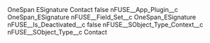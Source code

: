 <?xml version="1.0" encoding="UTF-8"?>
<CustomMetadata xmlns="http://soap.sforce.com/2006/04/metadata" xmlns:xsi="http://www.w3.org/2001/XMLSchema-instance" xmlns:xsd="http://www.w3.org/2001/XMLSchema">
    <label>OneSpan ESignature Contact</label>
    <protected>false</protected>
    <values>
        <field>nFUSE__App_Plugin__c</field>
        <value xsi:type="xsd:string">OneSpan_ESignature</value>
    </values>
    <values>
        <field>nFUSE__Field_Set__c</field>
        <value xsi:type="xsd:string">OneSpan_ESignature</value>
    </values>
    <values>
        <field>nFUSE__Is_Deactivated__c</field>
        <value xsi:type="xsd:boolean">false</value>
    </values>
    <values>
        <field>nFUSE__SObject_Type_Context__c</field>
        <value xsi:nil="true"/>
    </values>
    <values>
        <field>nFUSE__SObject_Type__c</field>
        <value xsi:type="xsd:string">Contact</value>
    </values>
</CustomMetadata>
